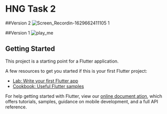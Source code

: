 # HNG Task 2

##Version 2
![Screen_Recordin-1629662411105 1](https://user-images.githubusercontent.com/17278452/130370019-afd3af07-b598-40dd-b1be-c8a7e402379d.gif)

##Version 1
![play_me](https://user-images.githubusercontent.com/17278452/129924971-a0fc09cf-1356-473a-b8e5-70608b1e0b1f.gif)


## Getting Started

This project is a starting point for a Flutter application.

A few resources to get you started if this is your first Flutter project:

- [Lab: Write your first Flutter app](https://flutter.dev/docs/get-started/codelab)
- [Cookbook: Useful Flutter samples](https://flutter.dev/docs/cookbook)

For help getting started with Flutter, view our
[online document
ation](https://flutter.dev/docs), which offers tutorials,
samples, guidance on mobile development, and a full API reference.
